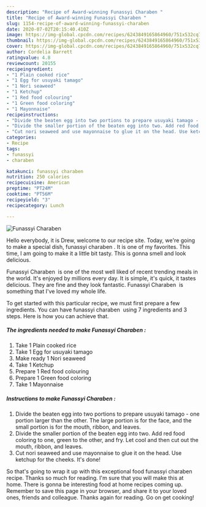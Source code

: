 ```yaml
---
description: "Recipe of Award-winning Funassyi Charaben ‎"
title: "Recipe of Award-winning Funassyi Charaben ‎"
slug: 1154-recipe-of-award-winning-funassyi-charaben
date: 2020-07-02T20:15:40.410Z
image: https://img-global.cpcdn.com/recipes/6243849165864960/751x532cq70/funassyi-charaben-‎-recipe-main-photo.jpg
thumbnail: https://img-global.cpcdn.com/recipes/6243849165864960/751x532cq70/funassyi-charaben-‎-recipe-main-photo.jpg
cover: https://img-global.cpcdn.com/recipes/6243849165864960/751x532cq70/funassyi-charaben-‎-recipe-main-photo.jpg
author: Cordelia Barrett
ratingvalue: 4.8
reviewcount: 20155
recipeingredient:
- "1 Plain cooked rice"
- "1 Egg for usuyaki tamago"
- "1 Nori seaweed"
- "1 Ketchup"
- "1 Red food colouring"
- "1 Green food coloring"
- "1 Mayonnaise"
recipeinstructions:
- "Divide the beaten egg into two portions to prepare usuyaki tamago - one portion larger than the other. The large portion is for the face, and the small portion is for the mouth, ribbon, and leaves."
- "Divide the smaller portion of the beaten egg into two. Add red food coloring to one, green to the other, and fry. Let cool and then cut out the mouth, ribbon, and leaves."
- "Cut nori seaweed and use mayonnaise to glue it on the head. Use ketchup for the cheeks. It&#39;s done!"
categories:
- Recipe
tags:
- funassyi
- charaben

katakunci: funassyi charaben 
nutrition: 250 calories
recipecuisine: American
preptime: "PT24M"
cooktime: "PT56M"
recipeyield: "3"
recipecategory: Lunch

---
```



![Funassyi Charaben ‎](https://img-global.cpcdn.com/recipes/6243849165864960/751x532cq70/funassyi-charaben-‎-recipe-main-photo.jpg)

Hello everybody, it is Drew, welcome to our recipe site. Today, we're going to make a special dish, funassyi charaben ‎. It is one of my favorites. This time, I am going to make it a little bit tasty. This is gonna smell and look delicious.

Funassyi Charaben ‎ is one of the most well liked of recent trending meals in the world. It's enjoyed by millions every day. It is simple, it's quick, it tastes delicious. They are fine and they look fantastic. Funassyi Charaben ‎ is something that I've loved my whole life.




To get started with this particular recipe, we must first prepare a few ingredients. You can have funassyi charaben ‎ using 7 ingredients and 3 steps. Here is how you can achieve that.

<!--inarticleads1-->

##### The ingredients needed to make Funassyi Charaben ‎:

1. Take 1 Plain cooked rice
1. Take 1 Egg for usuyaki tamago
1. Make ready 1 Nori seaweed
1. Take 1 Ketchup
1. Prepare 1 Red food colouring
1. Prepare 1 Green food coloring
1. Take 1 Mayonnaise




<!--inarticleads2-->

##### Instructions to make Funassyi Charaben ‎:

1. Divide the beaten egg into two portions to prepare usuyaki tamago - one portion larger than the other. The large portion is for the face, and the small portion is for the mouth, ribbon, and leaves.
1. Divide the smaller portion of the beaten egg into two. Add red food coloring to one, green to the other, and fry. Let cool and then cut out the mouth, ribbon, and leaves.
1. Cut nori seaweed and use mayonnaise to glue it on the head. Use ketchup for the cheeks. It&#39;s done!




So that's going to wrap it up with this exceptional food funassyi charaben ‎ recipe. Thanks so much for reading. I'm sure that you will make this at home. There is gonna be interesting food at home recipes coming up. Remember to save this page in your browser, and share it to your loved ones, friends and colleague. Thanks again for reading. Go on get cooking!
